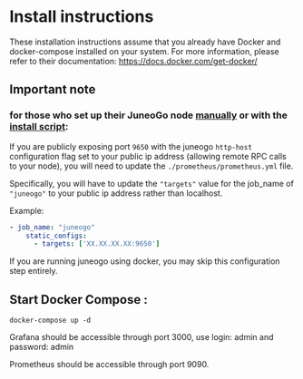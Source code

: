 # Install instructions

These installation instructions assume that you already have Docker and docker-compose installed on your system. For more information, please refer to their documentation: https://docs.docker.com/get-docker/

## Important note
### for those who set up their JuneoGo node [manually](https://docs.juneo.com/intro/build/set-up-and-connect-a-node-manually) or with the [install script](https://docs.juneo.com/intro/build/set-up-and-connect-a-node):

If you are publicly exposing port `9650` with the juneogo `http-host` configuration flag set to your public ip address (allowing remote RPC calls to your node), you will need to update the `./prometheus/prometheus.yml` file.

Specifically, you will have to update the `"targets"` value for the job_name of `"juneogo"` to your public ip address rather than localhost.

Example:

```yaml
- job_name: "juneogo"
    static_configs:
      - targets: ['XX.XX.XX.XX:9650']
```

If you are running juneogo using docker, you may skip this configuration step entirely.

## Start Docker Compose :

```
docker-compose up -d
```

Grafana should be accessible through port 3000, use login: admin and password: admin

Prometheus should be accessible through port 9090.
